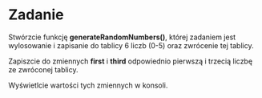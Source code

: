 # Zadanie


Stwórzcie funkcję **generateRandomNumbers()**, której zadaniem jest wylosowanie
i zapisanie do tablicy 6 liczb (0-5) oraz zwrócenie tej tablicy.

Zapiszcie do zmiennych **first** i **third** odpowiednio pierwszą i trzecią liczbę ze zwróconej tablicy.

Wyświetlcie wartości tych zmiennych w konsoli.

